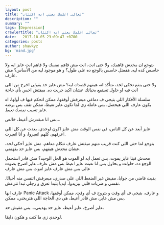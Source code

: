 ```yaml
---
layout: post
title: "تعالى اعلمك يعني ايه اكتئاب"
description: ""
summary: ""
tags: [Depression]
crawlertitle: "تعالى اعلمك يعني ايه اكتئاب"
date:   2017-10-05 23:09:47 +0700
categories: posts
author: shawkyz
bg: 'mind.jpg'
---
```

بتوجع ان محدش فاهمك، ولا حتى انت، انت مش فاهم نفسك ولا فاهم انت عايز ايه ولا حاسس كده ليه.
هفضل حاسس بالوجع ده على طول؟ و هو موجود ليه من الأساس؟ مش عارف.


ولا حتى ينفع تحكي لحد، متأكد انه هيفهم قصدك ايه؟ مش عايز حد يقولي اخرج من اللي انت فيه او حاول تستمع بحياتك عشان اكيد جربت ده.
مبقتش احس بأي حاجة


سلسلة الأفكار اللي بتيجي ف دماغي مبعرفش أوقفها، ممكن اتحكم فيها ف أولها، اه بكون عارف اللي هيحصل، بس عاملة زي لما تكون عايز تعيط، ممكن تقف بس برضه عايز تسيب نفسك تعيط.


بس انا مبقدرش أعيط، خالص...


عايز أبعد عن كل الناس، في نفس الوقت مش عايز اكون لوحدي.
بعدت عن كل اللي اعرفهم، كلهم اتغيروا، و انا اتغيرت.


بتوجع لما حتى اللي كنت قريب منهم مبقتش عارف تتكلم معاهم.
مش عايز أحكي لحد، عشان محدش هيفهم، بس عايز حد يفهمني.


محدش فينا عايز يموت، بس تعمل ايه لو الموت هو الحل الوحيد؟
مش قادر استحمل الوجع ده، حاولت و بحاول بس انا تعبت
عايز اعيط بس مش عارف
عايز اصرخ بصوت عالي بس مش عارف
عايز اموت بس مش عارف


بقيت فاضي من جوايا، مفيش غير الضغط اللي على صدري، مبعرفش اتنفس منه أحيانًا.
نفسي و ضربات قلبي بيزيدوا، ايديا بتبدا تعرق و رجلي تبدا تترعش.

عارف انها Panic Attack و عارف، بتيجي ف أي وقت و بتروح ف أي وقت.
ممكن أوقفها، بس مش عايز، مش قادر أعيط، هي دي الحاجة اللي هتريحني، ممكن.


عايز أصرخ، عايز أعيط، عايز حد يهديني... بس مفيش حد.


لوحدي زي ما كنت و هكون دايمًا.




